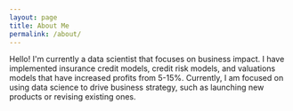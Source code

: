 ```yaml
---
layout: page
title: About Me
permalink: /about/
---
```



Hello! I'm currently a data scientist that focuses on business impact. I have implemented insurance credit models, credit risk models, and valuations models that have increased profits from 5-15%. Currently, I am focused on using data science to drive business strategy, such as launching new products or revising existing ones. 
